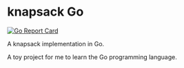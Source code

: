 # knapsack Go


[![Go Report Card](https://goreportcard.com/badge/github.com/fpaupier/knapsack)](https://goreportcard.com/report/github.com/fpaupier/knapsack)


A knapsack implementation in Go.

A toy project for me to learn the Go programming language.
